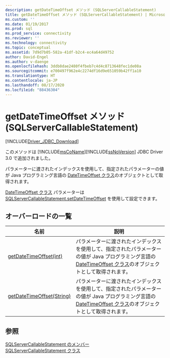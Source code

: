 ```yaml
---
description: getDateTimeOffset メソッド (SQLServerCallableStatement)
title: getDateTimeOffset メソッド (SQLServerCallableStatement) | Microsoft Docs
ms.custom: ''
ms.date: 01/19/2017
ms.prod: sql
ms.prod_service: connectivity
ms.reviewer: ''
ms.technology: connectivity
ms.topic: conceptual
ms.assetid: 7d9d7b05-582a-41df-b2c4-ec4a64d49752
author: David-Engel
ms.author: v-daenge
ms.openlocfilehash: 3ddb8dae2480f4fbeb7c4d4c8713648fec1de08a
ms.sourcegitcommit: e700497f962e4c2274df16d9e651059b42ff1a10
ms.translationtype: HT
ms.contentlocale: ja-JP
ms.lasthandoff: 08/17/2020
ms.locfileid: "88436304"
---
```

# <a name="getdatetimeoffset-method-sqlservercallablestatement"></a>getDateTimeOffset メソッド (SQLServerCallableStatement)
[!INCLUDE[Driver_JDBC_Download](../../../includes/driver_jdbc_download.md)]

  このメソッドは [!INCLUDE[msCoName](../../../includes/msconame_md.md)][!INCLUDE[ssNoVersion](../../../includes/ssnoversion-md.md)] JDBC Driver 3.0 で追加されました。  
  
 パラメーターに渡されたインデックスを使用して、指定されたパラメーターの値が Java プログラミング言語の [DateTimeOffset クラス](../../../connect/jdbc/reference/datetimeoffset-class.md)のオブジェクトとして取得されます。  
  
 [DateTimeOffset クラス](../../../connect/jdbc/reference/datetimeoffset-class.md) パラメーターは [SQLServerCallableStatement.setDateTimeOffset](../../../connect/jdbc/reference/setdatetimeoffset-method-sqlservercallablestatement.md) を使用して設定できます。  
  
## <a name="overload-list"></a>オーバーロードの一覧  
  
|名前|説明|  
|----------|-----------------|  
|[getDateTimeOffset(int)](../../../connect/jdbc/reference/getdatetimeoffset-method-int.md)|パラメーターに渡されたインデックスを使用して、指定されたパラメーターの値が Java プログラミング言語の [DateTimeOffset クラス](../../../connect/jdbc/reference/datetimeoffset-class.md)のオブジェクトとして取得されます。|  
|[getDateTimeOffset(String)](../../../connect/jdbc/reference/getdatetimeoffset-method-string.md)|パラメーターに渡されたインデックスを使用して、指定されたパラメーターの値が Java プログラミング言語の [DateTimeOffset クラス](../../../connect/jdbc/reference/datetimeoffset-class.md)のオブジェクトとして取得されます。|  
  
## <a name="see-also"></a>参照  
 [SQLServerCallableStatement のメンバー](../../../connect/jdbc/reference/sqlservercallablestatement-members.md)   
 [SQLServerCallableStatement クラス](../../../connect/jdbc/reference/sqlservercallablestatement-class.md)  
  
  
